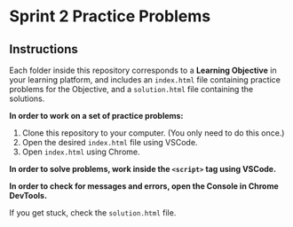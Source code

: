 # Sprint 2 Practice Problems

## Instructions

Each folder inside this repository corresponds to a **Learning Objective** in your learning platform, and includes an `index.html` file containing practice problems for the Objective, and a `solution.html` file containing the solutions.

**In order to work on a set of practice problems:**

1. Clone this repository to your computer. (You only need to do this once.)
2. Open the desired `index.html` file using VSCode.
3. Open `index.html` using Chrome.

**In order to solve problems, work inside the `<script>` tag using VSCode.**

**In order to check for messages and errors, open the Console in Chrome DevTools.**

If you get stuck, check the `solution.html` file.
